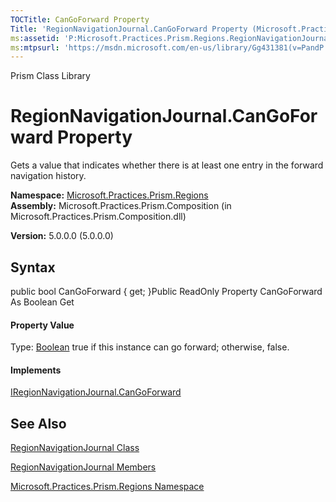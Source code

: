 ```yaml
---
TOCTitle: CanGoForward Property
Title: 'RegionNavigationJournal.CanGoForward Property (Microsoft.Practices.Prism.Regions)'
ms:assetid: 'P:Microsoft.Practices.Prism.Regions.RegionNavigationJournal.CanGoForward'
ms:mtpsurl: 'https://msdn.microsoft.com/en-us/library/Gg431381(v=PandP.50)'
---
```


Prism Class Library

RegionNavigationJournal.CanGoForward Property
=================================================

Gets a value that indicates whether there is at least one entry in the forward navigation history.

**Namespace:** [Microsoft.Practices.Prism.Regions](https://msdn.microsoft.com/n:microsoft.practices.prism.regions)
**Assembly:** Microsoft.Practices.Prism.Composition (in Microsoft.Practices.Prism.Composition.dll)

**Version:** 5.0.0.0 (5.0.0.0)

## Syntax


<span id="syntaxToggle"></span>public bool CanGoForward { get; }Public ReadOnly Property CanGoForward As Boolean Get
#### Property Value

Type: [Boolean](http://msdn2.microsoft.com/en-us/library/a28wyd50)
true if this instance can go forward; otherwise, false.
#### Implements

[IRegionNavigationJournal.CanGoForward](https://msdn.microsoft.com/p:microsoft.practices.prism.regions.iregionnavigationjournal.cangoforward)

See Also
--------


[RegionNavigationJournal Class](https://msdn.microsoft.com/t:microsoft.practices.prism.regions.regionnavigationjournal)

[RegionNavigationJournal Members](https://msdn.microsoft.com/allmembers.t:microsoft.practices.prism.regions.regionnavigationjournal)

[Microsoft.Practices.Prism.Regions Namespace](https://msdn.microsoft.com/n:microsoft.practices.prism.regions)
